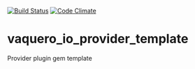 [![Build Status](https://travis-ci.org/vaquero-io/vaquero_io_provider_template.svg?branch=master)](https://travis-ci.org/vaquero-io/vaquero_io_provider_template)
[![Code Climate](https://codeclimate.com/github/vaquero-io/vaquero_io_provider_template/badges/gpa.svg)](https://codeclimate.com/github/vaquero-io/vaquero_io_provider_template)

# vaquero_io_provider_template
Provider plugin gem template

